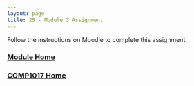 ```yaml
---
layout: page
title: 25 - Module 3 Assignment
---
```

Follow the instructions on Moodle to complete this assignment.

### [Module Home](../)

### [COMP1017 Home](../../)
